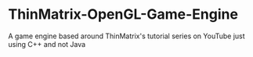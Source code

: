 # ThinMatrix-OpenGL-Game-Engine
A game engine based around ThinMatrix's tutorial series on YouTube just using C++ and not Java

